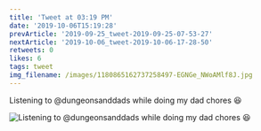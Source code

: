 ```yaml
---
title: 'Tweet at 03:19 PM'
date: '2019-10-06T15:19:28'
prevArticle: '2019-09-25_tweet-2019-09-25-07-53-27'
nextArticle: '2019-10-06_tweet-2019-10-06-17-28-50'
retweets: 0
likes: 6
tags: tweet
img_filename: /images/1180865162737258497-EGNGe_NWoAMlf8J.jpg
---
```

Listening to @dungeonsanddads while doing my dad chores 😆

![Listening to @dungeonsanddads while doing my dad chores 😆](/images/1180865162737258497-EGNGe_NWoAMlf8J.jpg "Listening to @dungeonsanddads while doing my dad chores 😆")